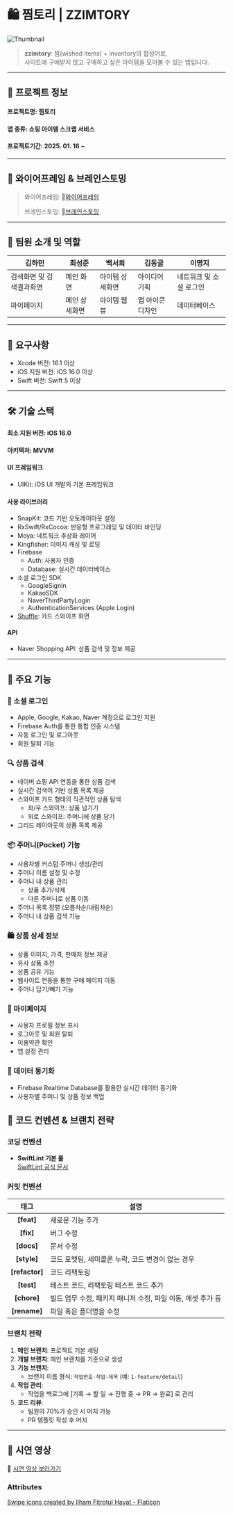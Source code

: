 # 🛍️ 찜토리 | ZZIMTORY
![Thumbnail](https://github.com/user-attachments/assets/6775bdfb-4744-4b78-aac9-bea35314e9ca)
> **zzimtory**: 찜(wished items) + inventory의 합성어로,  
> 사이트에 구애받지 않고 구매하고 싶은 아이템을 모아볼 수 있는 앱입니다.

---
## 🔖 프로젝트 정보

#### 프로젝트명: 찜토리
#### 앱 종류: 쇼핑 아이템 스크랩 서비스
#### 프로젝트기간: 2025. 01. 16 ~

---

## 🎨 와이어프레임 & 브레인스토밍
> 와이어프레임: 🔗[와이어프레임](https://www.figma.com/design/ZBIlbGTRGHxvG2LRIfhgFa/5%EC%9D%B4%EC%86%8C?node-id=1997-1703&t=2VVt5xhOttojt4mG-0)
> 
> 브레인스토밍: 🔗[브레인스토밍](https://www.figma.com/board/PxpdEOfOImqD8jZ3EcrRbR/5%EC%9D%B4%EC%86%8C?node-id=0-1&p=f&t=RMfIBLlg6RNEjK9p-0)
---

## 👥 팀원 소개 및 역할
| 김하민 | 최성준 | 백서희 | 김동글 | 이명지 |
| --- | --- | --- | --- | --- |
| 검색화면 및 검색결과화면 | 메인 화면 | 아이템 상세화면 | 아이디어 기획 | 네트워크 및 소셜 로그인 |
| 마이페이지 | 메인 상세화면 | 아이템 웹뷰 | 앱 아이콘 디자인 | 데이터베이스 |

---

## 🔧 요구사항
- Xcode 버전: 16.1 이상
- iOS 지원 버전: iOS 16.0 이상
- Swift 버전: Swift 5 이상

---

## 🛠️ 기술 스택
#### 최소 지원 버전: iOS 16.0
#### 아키텍처: MVVM
#### UI 프레임워크
  - UIKit: iOS UI 개발의 기본 프레임워크
#### 사용 라이브러리
  - SnapKit: 코드 기반 오토레이아웃 설정
  - RxSwift/RxCocoa: 반응형 프로그래밍 및 데이터 바인딩
  - Moya: 네트워크 추상화 레이어
  - Kingfisher: 이미지 캐싱 및 로딩
  - Firebase
    - Auth: 사용자 인증
    - Database: 실시간 데이터베이스
  - 소셜 로그인 SDK
    - GoogleSignIn
    - KakaoSDK
    - NaverThirdPartyLogin
    - AuthenticationServices (Apple Login)
  - [Shuffle](https://github.com/mac-gallagher/Shuffle): 카드 스와이프 화면
#### API
  - Naver Shopping API: 상품 검색 및 정보 제공

---
## 💫 주요 기능
### 🔐 소셜 로그인
- Apple, Google, Kakao, Naver 계정으로 로그인 지원
- Firebase Auth를 통한 통합 인증 시스템
- 자동 로그인 및 로그아웃
- 회원 탈퇴 기능

### 🔍 상품 검색
- 네이버 쇼핑 API 연동을 통한 상품 검색
- 실시간 검색어 기반 상품 목록 제공
- 스와이프 카드 형태의 직관적인 상품 탐색
  - 좌/우 스와이프: 상품 넘기기
  - 위로 스와이프: 주머니에 상품 담기
- 그리드 레이아웃의 상품 목록 제공

### 📦 주머니(Pocket) 기능
- 사용자별 커스텀 주머니 생성/관리
- 주머니 이름 설정 및 수정
- 주머니 내 상품 관리
  - 상품 추가/삭제
  - 다른 주머니로 상품 이동
- 주머니 목록 정렬 (오름차순/내림차순)
- 주머니 내 상품 검색 기능

### 🛍️ 상품 상세 정보
- 상품 이미지, 가격, 판매처 정보 제공
- 유사 상품 추천
- 상품 공유 기능
- 웹사이트 연동을 통한 구매 페이지 이동
- 주머니 담기/빼기 기능

### 👤 마이페이지
- 사용자 프로필 정보 표시
- 로그아웃 및 회원 탈퇴
- 이용약관 확인
- 앱 설정 관리

### 🔄 데이터 동기화
- Firebase Realtime Database를 활용한 실시간 데이터 동기화
- 사용자별 주머니 및 상품 정보 백업

## 📝 코드 컨벤션 & 브랜치 전략
### 코딩 컨벤션
- **SwiftLint 기본 룰**  
  [SwiftLint 공식 문서](https://github.com/realm/SwiftLint/blob/main/README_KR.md)

### 커밋 컨벤션
| 태그 | 설명 |
|:---:|---|
| **[feat]** | 새로운 기능 추가 |
| **[fix]** | 버그 수정 |
| **[docs]** | 문서 수정 |
| **[style]** | 코드 포맷팅, 세미콜론 누락, 코드 변경이 없는 경우 |
| **[refactor]** | 코드 리팩토링 |
| **[test]** | 테스트 코드, 리팩토링 테스트 코드 추가 |
| **[chore]** | 빌드 업무 수정, 패키지 매니저 수정, 파일 이동, 에셋 추가 등 |
| **[rename]** | 파일 혹은 폴더명을 수정 |

### 브랜치 전략
1. **메인 브랜치**: 프로젝트 기본 세팅
2. **개발 브랜치**: 메인 브랜치를 기준으로 생성
3. **기능 브랜치**:  
   - 브랜치 이름 형식: `작업번호-작업-제목` (예: `1-feature/detail`)
4. **작업 관리**:
   - 작업을 백로그에 [기록 → 할 일 → 진행 중 → PR → 완료] 로 관리
5. **코드 리뷰**:
   - 팀원의 70%가 승인 시 머지 가능
   - PR 템플릿 작성 후 머지

---
## 📱 시연 영상
🔗 [시연 영상 보러가기](https://youtube.com/shorts/HqwDDmTSEos)

### Attributes
<a href="https://www.flaticon.com/free-icons/swipe" title="swipe icons">Swipe icons created by Ilham Fitrotul Hayat - Flaticon</a>
